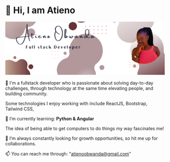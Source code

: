 # 👋 Hi, I am **Atieno** 
![Alt text](/gitCover.png?raw=true "Banner showing Atieno")

💞️ I'm a fullstack developer who is passionate about solving day-to-day challenges, through technology at the same time elevating people, and building community.  </br>

Some technologies I enjoy working with include ReactJS, Bootstrap, Tailwind CSS, </br>

🌱 I’m currently learning: **Python & Angular** </br>

The idea of being able to get computers to do things my way fascinates me! </br>
 
👀 I’m  always constantly looking for growth opportunities, so hit me up for collaborations.  </br>

📫 You can reach me through: "atienoobwanda@gmail.com"

<!---
AtienoObwanda/AtienoObwanda is a ✨ special ✨ repository because its `README.md` (this file) appears on your GitHub profile.
You can click the Preview link to take a look at your changes.
--->
